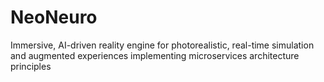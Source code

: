 # NeoNeuro
Immersive, AI-driven reality engine for photorealistic, real-time simulation and augmented experiences implementing microservices architecture principles
